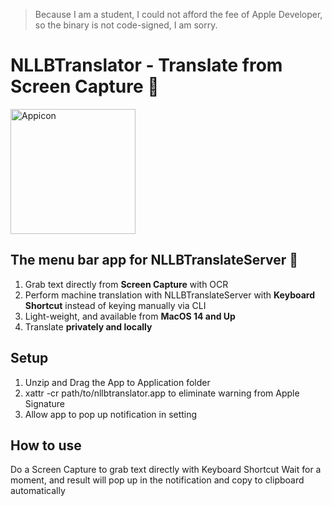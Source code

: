 > Because I am a student, I could not afford the fee of Apple Developer, so the binary is not code-signed, I am sorry.
# NLLBTranslator - Translate from Screen Capture 🌟
<img width="200" alt="Appicon" src="https://github.com/user-attachments/assets/f5474dc8-5c59-461a-9a8f-d9f2f38e30ca" />

## The menu bar app for NLLBTranslateServer 💬
1. Grab text directly from **Screen Capture** with OCR 
2. Perform machine translation with NLLBTranslateServer with **Keyboard Shortcut** instead of keying manually via CLI
3. Light-weight, and available from **MacOS 14 and Up**
4. Translate **privately and locally**

## Setup
1. Unzip and Drag the App to Application folder
2. xattr -cr path/to/nllbtranslator.app to eliminate warning from Apple Signature
3. Allow app to pop up notification in setting

## How to use
Do a Screen Capture to grab text directly with Keyboard Shortcut
Wait for a moment, and result will pop up in the notification and copy to clipboard automatically
